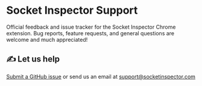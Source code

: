 # Socket Inspector Support
Official feedback and issue tracker for the Socket Inspector Chrome extension. Bug reports, feature requests, and general questions are welcome and much appreciated!

## ✍️ Let us help
[Submit a GitHub issue](https://github.com/Socket-Inspector/Socket-Inspector-Support/issues/new/choose) or send us an email at [support@socketinspector.com](mailto:support@socketinspector.com)
